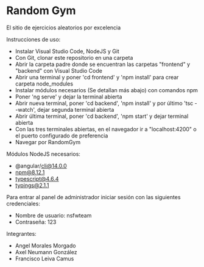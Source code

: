# Random Gym

El sitio de ejercicios aleatorios por excelencia

Instrucciones de uso:
- Instalar Visual Studio Code, NodeJS y Git
- Con Git, clonar este repositorio en una carpeta
- Abrir la carpeta padre donde se encuentran las carpetas "frontend" y "backend" con Visual Studio Code
- Abrir una terminal y poner 'cd frontend' y 'npm install' para crear carpeta node_modules
- Instalar módulos necesarios (Se detallan más abajo) con comandos npm
- Poner 'ng serve' y dejar la terminal abierta
- Abrir nueva terminal, poner 'cd backend', 'npm install' y por último 'tsc --watch', dejar segunda terminal abierta
- Abrir última terminal, poner 'cd backend', 'npm start' y dejar terminal abierta
- Con las tres terminales abiertas, en el navegador ir a "localhost:4200" o el puerto configurado de preferencia
- Navegar por RandomGym

Módulos NodeJS necesarios:
- @angular/cli@14.0.0
- npm@8.12.1
- typescript@4.6.4
- typings@2.1.1

Para entrar al panel de administrador iniciar sesión con las siguientes credenciales:
- Nombre de usuario: nsfwteam
- Contraseña: 123

Integrantes:
- Angel Morales Morgado
- Axel Neumann González
- Francisco Leiva Camus
